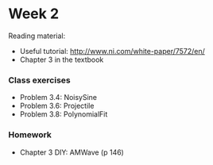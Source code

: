 # Week 2

Reading material:
* Useful tutorial: http://www.ni.com/white-paper/7572/en/
* Chapter 3 in the textbook

### Class exercises
* Problem 3.4: NoisySine
* Problem 3.6: Projectile
* Problem 3.8: PolynomialFit

### Homework
* Chapter 3 DIY: AMWave (p 146)
